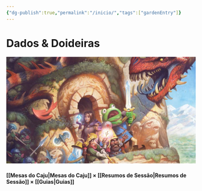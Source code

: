 ```yaml
---
{"dg-publish":true,"permalink":"/inicio/","tags":["gardenEntry"]}
---
```


# Dados & Doideiras
![rpg-party.webp](/img/user/Imagens/rpg-party.webp)
#### [[Mesas do Caju\|Mesas do Caju]] × [[Resumos de Sessão\|Resumos de Sessão]] × [[Guias\|Guias]]

